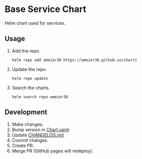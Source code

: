 # Base Service Chart
Helm chart used for services.

## Usage
1. Add the repo.
    ```
    helm repo add ameier38 https://ameier38.github.io/charts
    ```
2. Update the repo.
    ```
    helm repo update
    ```
3. Search the charts.
    ```
    helm search repo ameier38
    ```

## Development
1. Make changes.
2. Bump version in [Chart.yaml](./Chart.yaml).
3. Update [CHANGELOG.md](./CHANGELOG.md).
4. Commit changes.
5. Create PR.
6. Merge PR (GitHub pages will redeploy).
